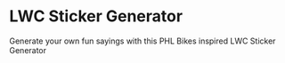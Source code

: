 # LWC Sticker Generator
Generate your own fun sayings with this PHL Bikes inspired LWC Sticker Generator
